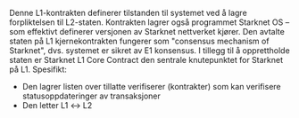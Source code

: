 Denne L1-kontrakten definerer tilstanden til systemet ved å lagre forpliktelsen til L2-staten. Kontrakten lagrer også programmet Starknet OS – som effektivt definerer versjonen av Starknet nettverket kjører. Den avtalte staten på L1 kjernekontrakten fungerer som "consensus mechanism of Starknet", dvs. systemet er sikret av E1 konsensus. I tillegg til å opprettholde staten er Starknet L1 Core Contract den sentrale knutepunktet for Starknet på L1. Spesifikt:

* Den lagrer listen over tillatte verifiserer (kontrakter) som kan verifisere statusoppdateringer av transaksjoner
* Den letter L1 ↔️ L2